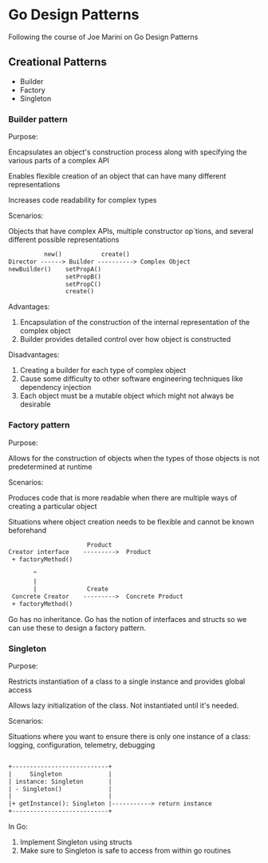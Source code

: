 # Go Design Patterns

Following the course of Joe Marini on Go Design Patterns

## Creational Patterns

- Builder
- Factory
- Singleton

### Builder pattern

Purpose:

Encapsulates an object's construction process along with specifying the various parts of a complex API

Enables flexible creation of an object that can have many different representations

Increases code readability for complex types

Scenarios:

Objects that have complex APIs, multiple constructor op`tions, and several different possible representations

```txt
          new()           create()
Director ------> Builder ----------> Complex Object
newBuilder()    setPropA()
                setPropB()
                setPropC()
                create()
```

Advantages:

1. Encapsulation of the construction of the internal representation of the complex object
2. Builder provides detailed control over how object is constructed

Disadvantages:

1. Creating a builder for each type of complex object
2. Cause some difficulty to other software engineering techniques like dependency injection
3. Each object must be a mutable object which might not always be desirable

### Factory pattern

Purpose:

Allows for the construction of objects when the types of those objects is not predetermined at runtime

Scenarios:

Produces code that is more readable when there are multiple ways of creating a particular object

Situations where object creation needs to be flexible and cannot be known beforehand

```txt
                      Product
Creator interface    --------->  Product
 + factoryMethod()

       ^
       |
       |              Create
 Concrete Creator    --------->  Concrete Product
 + factoryMethod()
```

Go has no inheritance. Go has the notion of interfaces and structs so we can use these to design a factory pattern.

### Singleton

Purpose:

Restricts instantiation of a class to a single instance and provides global access

Allows lazy initialization of the class. Not instantiated until it's needed.

Scenarios:

Situations where you want to ensure there is only one instance of a class: logging, configuration, telemetry, debugging

```txt

+---------------------------+
|     Singleton             |
| instance: Singleton       |
| - Singleton()             |
|                           |
|+ getInstance(): Singleton |-----------> return instance
+---------------------------+
```

In Go:

1. Implement Singleton using structs
2. Make sure to Singleton is safe to access from within go routines
